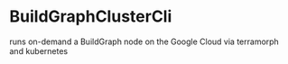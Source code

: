 # BuildGraphClusterCli
runs on-demand a BuildGraph node on the Google Cloud via terramorph and kubernetes

